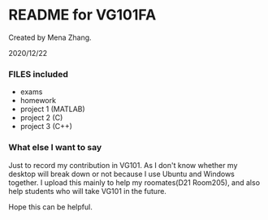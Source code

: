 # README for VG101FA

Created by Mena Zhang.

2020/12/22



### FILES included

- exams
- homework
- project 1 (MATLAB)
- project 2 (C)
- project 3 (C++)



### What else I want to say

Just to record my contribution in VG101. As I don't know whether my desktop will break down or not because I use Ubuntu and Windows together. I upload this mainly to help my roomates(D21 Room205), and also help students who will take VG101 in the future.

Hope this can be helpful.